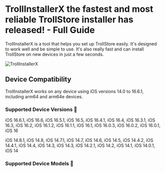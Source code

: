 # TrollInstallerX the fastest and most reliable TrollStore installer has released! - Full Guide
TrollInstallerX is a tool that helps you set up TrollStore easily. It's designed to work well and be simple to use. It's also really fast and can install TrollStore on new devices in just a few seconds.

![TrolllnstallerX](https://github.com/TrollInstallerX/Installing/assets/166096423/5e6fca84-da5c-4272-ae0a-0c3797ceb98e)

## Device Compatibility

TrollInstallerX works on any device using iOS versions 14.0 to 16.6.1, including arm64 and arm64e devices.

### Supported Device Versions 📱 

iOS 16.6.1, iOS 16.6, iOS 16.5.1, iOS 16.5, iOS 16.4.1, iOS 16.4, iOS 16.3.1, iOS 16.3, iOS 16.2, iOS 16.1.2, iOS 16.1.1, iOS 16.1, iOS 16.0.3, iOS 16.0.2, iOS 16.0.1, iOS 16

iOS 14.8.1, iOS 14.8, iOS 14.7.1, iOS 14.7, iOS 14.6, iOS 14.5, iOS 14.4.2, iOS 14.4.1, iOS 14.4, iOS 14.3, iOS 14.3, iOS 14.2.1, iOS 14.2, iOS 14.1, iOS 14.0.1, iOS 14

### Supported Device Models 📱
